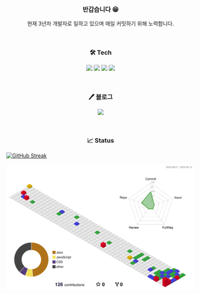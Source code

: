 
<h3 align="center" >반갑습니다 😁</h1>


<div align="center">현재 3년차 개발자로 일하고 있으며 매일 커밋하기 위해 노력합니다.</div>
<br/><br/>

<h3 align="center" >🛠 Tech </h1>
<p align = "center"><img src="https://img.shields.io/badge/Java-007396.svg?&style=flat-square&logo=Java&logoColor=white)"> 
<img src="https://img.shields.io/badge/Spring-6DB33F?style=flat-square&logo=Spring&logoColor=white"> 
<img src="https://img.shields.io/badge/Spring Boot-6DB33F?style=flat-square&logo=Spring Boot&logoColor=white">
  <img src="https://img.shields.io/badge/SQL Server-CC2927?style=flat-square&logo=Microsoft SQL Server&logoColor=white">
</p>
<br/>


<h3 align="center" >🖊️ 블로그 </h3>
<p align = "center">
<a href="https://shrub-molecule-a13.notion.site/333e1cd57d6a4874b4340d3fd04567ca?pvs=4">
<img src="https://img.shields.io/badge/Notion-000000?style=for-the-badge&logo=Notion&logoColor=white">
</a>
</p>
</br>

<h3 align="center" >📈 Status </h1>

[![GitHub Streak](https://streak-stats.demolab.com?user=junghunchoi&theme=dark&hide_border=true&locale=en&date_format=%5BY.%5Dn.j)](https://git.io/streak-stats)

![](./profile-3d-contrib/profile-gitblock.svg)


